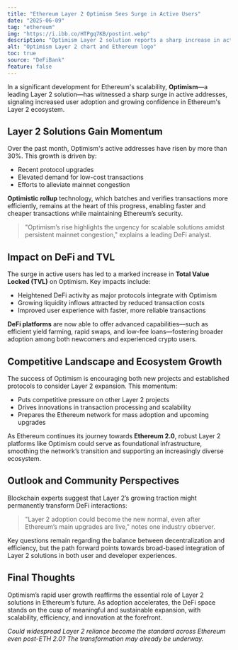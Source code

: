 ```yaml
---
title: "Ethereum Layer 2 Optimism Sees Surge in Active Users"
date: "2025-06-09"
tag: "ethereum"
img: "https://i.ibb.co/HTPgq7KB/postint.webp"
description: "Optimism Layer 2 solution reports a sharp increase in active addresses"
alt: "Optimism Layer 2 chart and Ethereum logo"
toc: true
source: "DeFiBank"
feature: false
---
```


In a significant development for Ethereum's scalability, **Optimism**—a leading Layer 2 solution—has witnessed a sharp surge in active addresses, signaling increased user adoption and growing confidence in Ethereum's Layer 2 ecosystem.

## Layer 2 Solutions Gain Momentum

Over the past month, Optimism's active addresses have risen by more than 30%. This growth is driven by:

- Recent protocol upgrades
- Elevated demand for low-cost transactions
- Efforts to alleviate mainnet congestion

**Optimistic rollup** technology, which batches and verifies transactions more efficiently, remains at the heart of this progress, enabling faster and cheaper transactions while maintaining Ethereum’s security.

> "Optimism’s rise highlights the urgency for scalable solutions amidst persistent mainnet congestion," explains a leading DeFi analyst.

## Impact on DeFi and TVL

The surge in active users has led to a marked increase in **Total Value Locked (TVL)** on Optimism. Key impacts include:

- Heightened DeFi activity as major protocols integrate with Optimism
- Growing liquidity inflows attracted by reduced transaction costs
- Improved user experience with faster, more reliable transactions

**DeFi platforms** are now able to offer advanced capabilities—such as efficient yield farming, rapid swaps, and low-fee loans—fostering broader adoption among both newcomers and experienced crypto users.

## Competitive Landscape and Ecosystem Growth

The success of Optimism is encouraging both new projects and established protocols to consider Layer 2 expansion. This momentum:

- Puts competitive pressure on other Layer 2 projects
- Drives innovations in transaction processing and scalability
- Prepares the Ethereum network for mass adoption and upcoming upgrades

As Ethereum continues its journey towards **Ethereum 2.0**, robust Layer 2 platforms like Optimism could serve as foundational infrastructure, smoothing the network’s transition and supporting an increasingly diverse ecosystem.

## Outlook and Community Perspectives

Blockchain experts suggest that Layer 2’s growing traction might permanently transform DeFi interactions:

> "Layer 2 adoption could become the new normal, even after Ethereum’s main upgrades are live," notes one industry observer.

Key questions remain regarding the balance between decentralization and efficiency, but the path forward points towards broad-based integration of Layer 2 solutions in both user and developer experiences.

## Final Thoughts

Optimism’s rapid user growth reaffirms the essential role of Layer 2 solutions in Ethereum’s future. As adoption accelerates, the DeFi space stands on the cusp of meaningful and sustainable expansion, with scalability, efficiency, and innovation at the forefront.

*Could widespread Layer 2 reliance become the standard across Ethereum even post-ETH 2.0? The transformation may already be underway.*